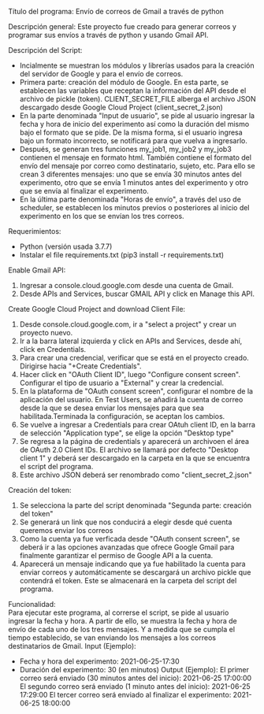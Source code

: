 Título del programa: Envío de correos de Gmail a través de python

Descripción general: Este proyecto fue creado para generar correos y programar sus envíos a través de python y usando Gmail API. 

Descripción del Script: 
- Incialmente se muestran los módulos y librerías usados para la creación del servidor de Google y para el envío de correos. 
- Primera parte: creación del módulo de Google. En esta parte, se establecen las variables que receptan la información del API desde el archivo de pickle (token).
  CLIENT_SECRET_FILE alberga el archivo JSON descargado desde Google Cloud Project (client_secret_2.json)
- En la parte denominada "Input de usuario", se pide al usuario ingresar la fecha y hora de inicio del experimento así como la duración del mismo bajo el formato que se pide. 
  De la misma forma, si el usuario ingresa bajo un formato incorrecto, se notificará para que vuelva a ingresarlo. 
- Después, se generan tres funciones my_job1, my_job2 y my_job3 contienen el mensaje en formato html. También contiene el formato del envío del mensaje por correo como destinatario, sujeto, etc. 
  Para ello se crean 3 diferentes mensajes: uno que se envía 30 minutos antes del experimento, otro que se envía 1 minutos antes del experimento y otro que se envía al finalizar el experimento. 
- En la última parte denominada "Horas de envío", a través del uso de scheduler, se establecen los minutos previos o posteriores al inicio del experimento en los que se envían los tres correos. 

Requerimientos:
- Python (versión usada 3.7.7) 
- Instalar el file requirements.txt (pip3 install -r requirements.txt)

Enable Gmail API:
1. Ingresar a console.cloud.google.com desde una cuenta de Gmail.
2. Desde APIs and Services, buscar GMAIL API y click en Manage this API.

Create Google Cloud Project and download Client File:
1. Desde console.cloud.google.com, ir a "select a project" y crear un proyecto nuevo.
2. Ir a la barra lateral izquierda y click en APIs and Services, desde ahí, click en Credentials.
3. Para crear una credencial, verificar que se está en el proyecto creado. Dirigirse hacia "+Create Credentials". 
4. Hacer click en "OAuth Client ID", luego "Configure consent screen". Configurar el tipo de usuario a "External" y crear la credencial. 
5. En la plataforma de "OAuth consent screen", configurar el nombre de la aplicación del usuario. En Test Users, se añadirá la 
   cuenta de correo desde la que se desea enviar los mensajes para que sea habilitada.Terminada la configuración, se aceptan los cambios.
6. Se vuelve a ingresar a Credentials para crear OAtuh client ID, en la barra de selección "Application type", se elige la opción "Desktop type"
7. Se regresa a la página de credentials y aparecerá un archivoen el área de OAuth 2.0 Client IDs. El archivo se llamará por defecto "Desktop client 1" y
   deberá ser descargado en la carpeta en la que se encuentra el script del programa. 
8. Este archivo JSON deberá ser renombrado como "client_secret_2.json"

Creación del token:
1. Se selecciona la parte del script denominada "Segunda parte: creación del token"
2. Se generará un link que nos conducirá a elegir desde qué cuenta queremos enviar los correos
3. Como la cuenta ya fue verficada desde "OAuth consent screen", se deberá ir a las opciones avanzadas que ofrece Google Gmail
   para finalmente garantizar el permiso de Google API a la cuenta. 
4. Aparecerá un mensaje indicando que ya fue habilitado la cuenta para enviar correos y automáticamente se descargará un archivo pickle que contendrá el token. 
   Este se almacenará en la carpeta del script del programa. 

Funcionalidad:  
Para ejecutar este programa, al correrse el script, se pide al usuario ingresar la fecha y hora.
A partir de ello, se muestra la fecha y hora de envío de cada uno de los tres mensajes. Y a medida que se cumpla el tiempo establecido, se van enviando los mensajes a los correos destinatarios de Gmail. 
Input (Ejemplo): 
- Fecha y hora del experimento: 2021-06-25-17:30 
- Duración del experimento: 30 (en minutos)
Output (Ejemplo):
El primer correo será enviado (30 minutos antes del inicio): 
2021-06-25 17:00:00
El segundo correo será enviado (1 minuto antes del inicio):
2021-06-25 17:29:00
El tercer correo será enviado al finalizar el experimento:
2021-06-25 18:00:00
